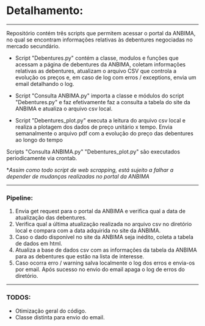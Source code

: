 # Detalhamento:
___
Repositório contém três scripts que permitem acessar o portal da ANBIMA, no qual se encontram informações relativas às debentures negociadas no mercado secundário.

 - Script "Debentures.py" contém a classe, modulos e funções que acessam a página de debentures da ANBIMA, coletam informações relativas as debentures, atualizam o arquivo CSV que controla a evolução os preços e, em caso de log com erros / exceptions, envia um email detalhando o log.

 - Script "Consulta ANBIMA.py" importa a classe e módulos do script "Debentures.py" e faz efetivamente faz a consulta a tabela do site da ANBIMA e atualiza o arquivo csv local.
 
 - Script "Debentures_plot.py" executa a leitura do arquivo csv local e realiza a plotagem dos dados de preço unitário x tempo. Envia semanalmente o arquivo pdf com a evolução do preço das debentures ao longo do tempo 
 
Scripts "Consulta ANBIMA.py" "Debentures_plot.py" são executados periodicamente via crontab.

**Assim como todo script de web scrapping, está sujeito a falhar a depender de mudanças realizadas no portal da ANBIMA*
___
### Pipeline:

1. Envia get request para o portal da ANBIMA e verifica qual a data de atualização das debentures.
2. Verifica qual a última atualização realizada no arquivo csv no diretório local e compara com a data adquirida no site da ANBIMA.
3. Caso o dado disponível no site da ANBIMA seja inédito, coleta a tabela de dados em html.
4. Atualiza a base de dados csv com as informações da tabela da ANBIMA para as debentures que estão na lista de interesse.
5. Caso ocorra erro / warning salva localmente o log dos erros e envia-os por email. Após sucesso no envio do email apaga o log de erros do diretório.
 ____

### TODOS:
 - Otimização geral do código.
 - Classe distinta para envio do email.